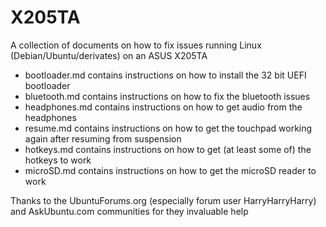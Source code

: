 # X205TA

A collection of documents on how to fix issues running Linux (Debian/Ubuntu/derivates) on an ASUS X205TA

* bootloader.md contains instructions on how to install the 32 bit UEFI bootloader
* bluetooth.md contains instructions on how to fix the bluetooth issues
* headphones.md contains instructions on how to get audio from the headphones
* resume.md contains instructions on how to get the touchpad working again after resuming from suspension
* hotkeys.md contains instructions on how to get (at least some of) the hotkeys to work
* microSD.md  contains instructions on how to get the microSD reader to work

Thanks to the UbuntuForums.org (especially forum user HarryHarryHarry) and AskUbuntu.com communities for they invaluable help

